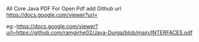 All Core Java PDF
For Open Pdf add Github url 
https://docs.google.com/viewer?url=

eg:-https://docs.google.com/viewer?url=https://github.com/ramgirhe02/Java-Durga/blob/main/INTERFACES.pdf
